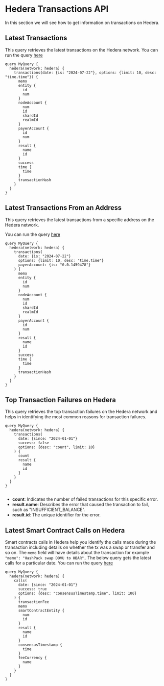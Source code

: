 # Hedera Transactions API

In this section we will see how to get information on transactions on Hedera.

## Latest Transactions

This query retrieves the latest transactions on the Hedera network.
You can run the query [here](https://ide.bitquery.io/Latest-Hedera-Transactions)

```
query MyQuery {
  hedera(network: hedera) {
    transactions(date: {is: "2024-07-22"}, options: {limit: 10, desc: "time.time"}) {
      memo
      entity {
        id
        num
      }
      nodeAccount {
        num
        id
        shardId
        realmId
      }
      payerAccount {
        id
        num
      }
      result {
        name
        id
      }
      success
      time {
        time
      }
      transactionHash
    }
  }
}

```

## Latest Transactions From an Address

This query retrieves the latest transactions from a specific address on the Hedera network.

You can run the query [here](https://ide.bitquery.io/Latest-Hedera-Transactions-from-an-address)

```
query MyQuery {
  hedera(network: hedera) {
    transactions(
      date: {is: "2024-07-22"}
      options: {limit: 10, desc: "time.time"}
      payerAccount: {is: "0.0.1459478"}
    ) {
      memo
      entity {
        id
        num
      }
      nodeAccount {
        num
        id
        shardId
        realmId
      }
      payerAccount {
        id
        num
      }
      result {
        name
        id
      }
      success
      time {
        time
      }
      transactionHash
    }
  }
}

```

## Top Transaction Failures on Hedera

This query retrieves the top transaction failures on the Hedera network and helps in identifying the most common reasons for transaction failures.

```
query MyQuery {
  hedera(network: hedera) {
    transactions(
      date: {since: "2024-01-01"}
      success: false
      options: {desc: "count", limit: 10}
    ) {
      count
      result {
        name
        id
      }
    }
  }
}


```

- **count**: Indicates the number of failed transactions for this specific error.
- **result.name**: Describes the error that caused the transaction to fail, such as "INSUFFICIENT_BALANCE".
- **result.id**: The unique identifier for the error.

## Latest Smart Contract Calls on Hedera

Smart contracts calls in Hedera help you identify the calls made during the transaction including details on whether the tx was a swap or transfer and so on. The `memo` field will have details about the transaction for example ` "memo": "HashPack swap DOVU to HBAR",`
The below query gets the latest calls for a particular date.
You can run the query [here](https://ide.bitquery.io/latest-Hedera-Calls)

```
query MyQuery {
  hedera(network: hedera) {
    calls(
      date: {since: "2024-01-01"}
      success: true
      options: {desc: "consensusTimestamp.time", limit: 100}
    ) {
      transactionFee
      memo
      smartContractEntity {
        num
        id
      }
      result {
        name
        id
      }
      consensusTimestamp {
        time
      }
      feeCurrency {
        name
      }
    }
  }
}

```
